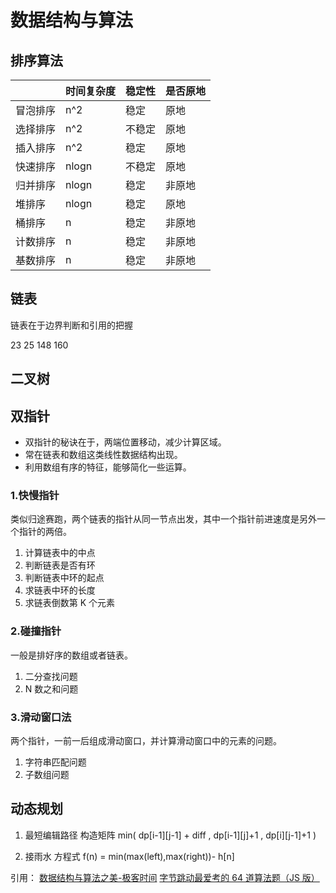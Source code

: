 # 数据结构与算法

## 排序算法

|          | 时间复杂度 | 稳定性 | 是否原地 |
| -------- | ---------- | ------ | -------- |
| 冒泡排序 | n^2        | 稳定   | 原地     |
| 选择排序 | n^2        | 不稳定 | 原地     |
| 插入排序 | n^2        | 稳定   | 原地     |
| 快速排序 | nlogn      | 不稳定 | 原地     |
| 归并排序 | nlogn      | 稳定   | 非原地   |
| 堆排序   | nlogn      | 稳定   | 原地     |
| 桶排序   | n          | 稳定   | 非原地   |
| 计数排序 | n          | 稳定   | 非原地   |
| 基数排序 | n          | 稳定   | 非原地   |

## 链表

链表在于边界判断和引用的把握

23 25 148 160

## 二叉树

## 双指针

- 双指针的秘诀在于，两端位置移动，减少计算区域。
- 常在链表和数组这类线性数据结构出现。
- 利用数组有序的特征，能够简化一些运算。

### 1.快慢指针

类似归途赛跑，两个链表的指针从同一节点出发，其中一个指针前进速度是另外一个指针的两倍。

1. 计算链表中的中点
2. 判断链表是否有环
3. 判断链表中环的起点
4. 求链表中环的长度
5. 求链表倒数第 K 个元素

### 2.碰撞指针

一般是排好序的数组或者链表。

1. 二分查找问题
2. N 数之和问题

### 3.滑动窗口法

两个指针，一前一后组成滑动窗口，并计算滑动窗口中的元素的问题。

1. 字符串匹配问题
2. 子数组问题

## 动态规划
 
1. 最短编辑路径
构造矩阵 min(  dp[i-1][j-1] + diff , dp[i-1][j]+1 , dp[i][j-1]+1 )

2. 接雨水
方程式 f(n) = min(max(left),max(right))- h[n]  


引用：
[数据结构与算法之美-极客时间](https://time.geekbang.org/column/intro/126)
[字节跳动最爱考的 64 道算法题（JS 版）](https://juejin.cn/post/6947842412102287373)
